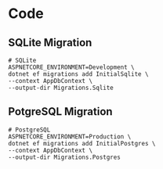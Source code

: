 # Code

## SQLite Migration

```shell
# SQLite
ASPNETCORE_ENVIRONMENT=Development \
dotnet ef migrations add InitialSqlite \
--context AppDbContext \
--output-dir Migrations.Sqlite
```

## PotgreSQL Migration

```shell
# PostgreSQL
ASPNETCORE_ENVIRONMENT=Production \
dotnet ef migrations add InitialPostgres \
--context AppDbContext \
--output-dir Migrations.Postgres
```
